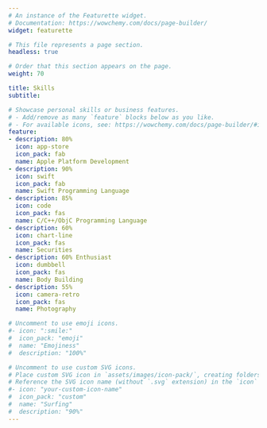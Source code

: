 ```yaml
---
# An instance of the Featurette widget.
# Documentation: https://wowchemy.com/docs/page-builder/
widget: featurette

# This file represents a page section.
headless: true

# Order that this section appears on the page.
weight: 70

title: Skills
subtitle:

# Showcase personal skills or business features.
# - Add/remove as many `feature` blocks below as you like.
# - For available icons, see: https://wowchemy.com/docs/page-builder/#icons
feature:
- description: 80%
  icon: app-store
  icon_pack: fab
  name: Apple Platform Development
- description: 90%
  icon: swift
  icon_pack: fab
  name: Swift Programming Language
- description: 85%
  icon: code
  icon_pack: fas
  name: C/C++/ObjC Programming Language
- description: 60%
  icon: chart-line
  icon_pack: fas
  name: Securities
- description: 60% Enthusiast
  icon: dumbbell
  icon_pack: fas
  name: Body Building
- description: 55%
  icon: camera-retro
  icon_pack: fas
  name: Photography

# Uncomment to use emoji icons.
#- icon: ":smile:"
#  icon_pack: "emoji"
#  name: "Emojiness"
#  description: "100%"  

# Uncomment to use custom SVG icons.
# Place custom SVG icon in `assets/images/icon-pack/`, creating folders if necessary.
# Reference the SVG icon name (without `.svg` extension) in the `icon` field.
#- icon: "your-custom-icon-name"
#  icon_pack: "custom"
#  name: "Surfing"
#  description: "90%"
---
```

